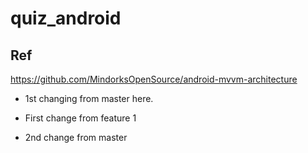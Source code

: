 # quiz_android

## Ref
https://github.com/MindorksOpenSource/android-mvvm-architecture

- 1st changing from master here.
- First change from feature 1

- 2nd change from master

